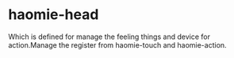 haomie-head
===========

Which is defined for manage the feeling things and device for action.Manage the register from haomie-touch and haomie-action.
